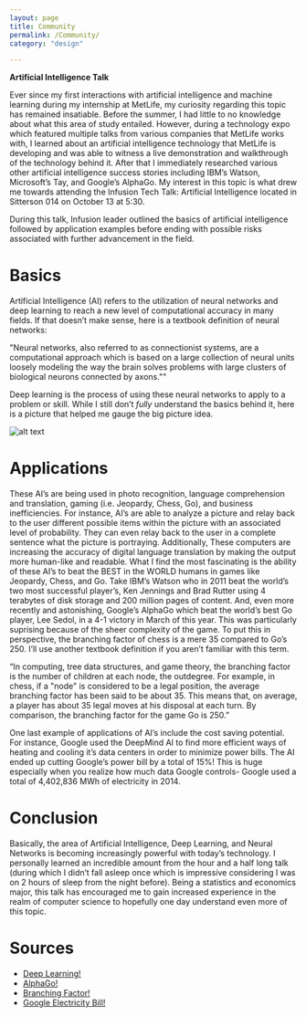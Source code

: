 ```yaml
---
layout: page
title: Community
permalink: /Community/
category: "design"

---
```


**Artificial Intelligence Talk**


Ever since my first interactions with artificial intelligence and machine learning 
during my internship at MetLife, my curiosity regarding this topic has remained insatiable. 
Before the summer, I had little to no knowledge about what this area of study entailed. 
However, during a technology expo which featured multiple talks from various companies that 
MetLife works with, I learned about an artificial intelligence technology that MetLife is 
developing and was able to witness a live demonstration and walkthrough of the technology 
behind it. After that I immediately researched various other artificial intelligence success
stories including IBM’s Watson, Microsoft’s Tay, and Google’s AlphaGo. My interest in this 
topic is what drew me towards attending the Infusion Tech Talk: Artificial Intelligence 
located in Sitterson 014 on October 13 at 5:30. 

During this talk, Infusion leader outlined the basics of artificial 
intelligence followed by application examples before ending with possible
risks associated with further advancement in the field. 

# Basics

Artificial Intelligence (AI) refers to the utilization of neural networks and deep 
learning to reach a new level of computational accuracy in many fields. If that 
doesn’t make sense, here is a textbook definition of neural networks: 

"Neural networks, also referred to as connectionist systems, are a computational
approach which is based on a large collection of neural units loosely modeling 
the way the brain solves problems with large clusters of biological neurons 
connected by axons.""

Deep learning is the process of using these neural networks to apply to a problem 
or skill. While I still don’t *fully* understand the basics behind it, here is a
picture that helped me gauge the big picture idea. 

![alt text](http://cs231n.github.io/assets/nn1/neural_net2.jpeg "Logo Title Text 1")


# Applications

These AI’s are being used in photo recognition, language comprehension and translation,
gaming (i.e. Jeopardy, Chess, Go), and business inefficiencies. For instance, AI’s are
able to analyze a picture and relay back to the user different possible items within 
the picture with an associated level of probability. They can even relay back to the 
user in a complete sentence what the picture is portraying. Additionally, These computers 
are increasing the accuracy of digital language translation by making the output more
human-like and readable. What I find the most fascinating is the ability of these AI’s 
to beat the BEST in the WORLD humans in games like Jeopardy, Chess, and Go. Take IBM’s
Watson who in 2011 beat the world’s two most successful player’s, Ken Jennings and Brad
Rutter using 4 terabytes of disk storage and 200 million pages of content. And, even
more recently and astonishing, Google’s AlphaGo which beat the world’s best Go player, 
Lee Sedol, in a 4-1 victory in March of this year. This was particularly suprising 
because of the sheer complexity of the game. To put this in perspective, the branching
factor of chess is a mere 35 compared to Go’s 250. I’ll use another textbook definition 
if you aren’t familiar with this term.

“In computing, tree data structures, and game theory, the branching factor is the number
of children at each node, the outdegree. For example, in chess, if a "node" is considered
to be a legal position, the average branching factor has been said to be about 35. This
means that, on average, a player has about 35 legal moves at his disposal at each turn.
By comparison, the branching factor for the game Go is 250.”

One last example of applications of AI’s include the cost saving potential. For instance,
Google used the DeepMind AI to find more efficient ways of heating and cooling it’s data 
centers in order to minimize power bills. The AI ended up cutting Google’s power bill by 
a total of 15%! This is huge especially when you realize how much data Google controls-
Google used a total of 4,402,836 MWh of electricity in 2014. 

# Conclusion

Basically, the area of Artificial Intelligence, Deep Learning, and Neural Networks is 
becoming increasingly powerful with today’s technology. I personally learned an incredible
amount from the hour and a half long talk (during which I didn’t fall asleep once which is
impressive considering I was on 2 hours of sleep from the night before). Being a statistics
and economics major, this talk has encouraged me to gain increased experience in the realm
of computer science to hopefully one day understand even more of this topic. 

# Sources

* <a href="https://opensource.com/life/16/10/deep-learning-artificial-intelligence">   Deep Learning! </a>
* <a href="http://www.newyorker.com/tech/elements/alphago-lee-sedol-and-the-reassuring-future-of-humans-and-machines">   AlphaGo! </a>
* <a href="https://en.wikipedia.org/wiki/Branching_factor"> Branching Factor! </a>
* <a href="https://www.bloomberg.com/news/articles/2016-07-19/google-cuts-its-giant-electricity-bill-with-deepmind-powered-ai"> Google Electricity Bill! </a>





 